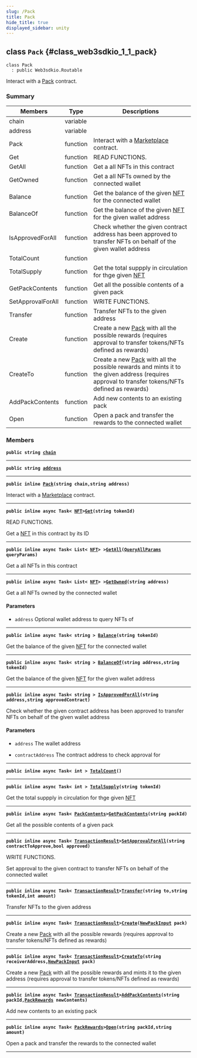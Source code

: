 ```yaml
---
slug: /Pack
title: Pack
hide_title: true
displayed_sidebar: unity
---
```


## class `Pack` {#class_web3sdkio_1_1_pack}

```
class Pack
  : public Web3sdkio.Routable
```

Interact with a [Pack](#class_web3sdkio_1_1_pack) contract.

### Summary

| Members           | Type     | Descriptions                                                                                                                                                                 |
| ----------------- | -------- | ---------------------------------------------------------------------------------------------------------------------------------------------------------------------------- |
| chain             | variable |                                                                                                                                                                              |
| address           | variable |                                                                                                                                                                              |
| Pack              | function | Interact with a [Marketplace](docs/unity/Marketplace.md#class_web3sdkio_1_1_marketplace) contract.                                                                            |
| Get               | function | READ FUNCTIONS.                                                                                                                                                              |
| GetAll            | function | Get a all NFTs in this contract                                                                                                                                              |
| GetOwned          | function | Get a all NFTs owned by the connected wallet                                                                                                                                 |
| Balance           | function | Get the balance of the given [NFT](docs/unity/NFT.md#struct_web3sdkio_1_1_n_f_t) for the connected wallet                                                                     |
| BalanceOf         | function | Get the balance of the given [NFT](docs/unity/NFT.md#struct_web3sdkio_1_1_n_f_t) for the given wallet address                                                                 |
| IsApprovedForAll  | function | Check whether the given contract address has been approved to transfer NFTs on behalf of the given wallet address                                                            |
| TotalCount        | function |                                                                                                                                                                              |
| TotalSupply       | function | Get the total suppply in circulation for thge given [NFT](docs/unity/NFT.md#struct_web3sdkio_1_1_n_f_t)                                                                       |
| GetPackContents   | function | Get all the possible contents of a given pack                                                                                                                                |
| SetApprovalForAll | function | WRITE FUNCTIONS.                                                                                                                                                             |
| Transfer          | function | Transfer NFTs to the given address                                                                                                                                           |
| Create            | function | Create a new [Pack](#class_web3sdkio_1_1_pack) with all the possible rewards (requires approval to transfer tokens/NFTs defined as rewards)                                   |
| CreateTo          | function | Create a new [Pack](#class_web3sdkio_1_1_pack) with all the possible rewards and mints it to the given address (requires approval to transfer tokens/NFTs defined as rewards) |
| AddPackContents   | function | Add new contents to an existing pack                                                                                                                                         |
| Open              | function | Open a pack and transfer the rewards to the connected wallet                                                                                                                 |

### Members

**`public string `[`chain`](#class_web3sdkio_1_1_pack_1ae65c4c6bbb9e1fc75686d4fb25274ed4)**

---

**`public string `[`address`](#class_web3sdkio_1_1_pack_1a2e01eadb1290eba35178ac00df897abc)**

---

**`public inline `[`Pack`](#class_web3sdkio_1_1_pack_1a4a0bbffb978806b89364ee73ff0c6c65)`(string chain,string address)`**

Interact with a [Marketplace](docs/unity/Marketplace.md#class_web3sdkio_1_1_marketplace) contract.

---

**`public inline async Task< `[`NFT`](docs/unity/NFT.md#struct_web3sdkio_1_1_n_f_t)`>`[`Get`](#class_web3sdkio_1_1_pack_1a2a863624446e14f14a2f66c523d0ebd2)`(string tokenId)`**

READ FUNCTIONS.

Get a [NFT](docs/unity/NFT.md#struct_web3sdkio_1_1_n_f_t) in this contract by its ID

---

**`public inline async Task< List< `[`NFT`](docs/unity/NFT.md#struct_web3sdkio_1_1_n_f_t)`> >`[`GetAll`](#class_web3sdkio_1_1_pack_1ad1534fccc43f658e5f072b433e5eb983)`(`[`QueryAllParams`](docs/unity/QueryAllParams.md#class_web3sdkio_1_1_query_all_params)` queryParams)`**

Get a all NFTs in this contract

---

**`public inline async Task< List< `[`NFT`](docs/unity/NFT.md#struct_web3sdkio_1_1_n_f_t)`> >`[`GetOwned`](#class_web3sdkio_1_1_pack_1af286b08b76146749d539ce5720f40d1a)`(string address)`**

Get a all NFTs owned by the connected wallet

#### Parameters

- `address` Optional wallet address to query NFTs of

---

**`public inline async Task< string > `[`Balance`](#class_web3sdkio_1_1_pack_1a8cbfb89ac9894be20a2eb5722756fa60)`(string tokenId)`**

Get the balance of the given [NFT](docs/unity/NFT.md#struct_web3sdkio_1_1_n_f_t) for the connected wallet

---

**`public inline async Task< string > `[`BalanceOf`](#class_web3sdkio_1_1_pack_1a29cd4f967beb3aa1a65dbddb356c0227)`(string address,string tokenId)`**

Get the balance of the given [NFT](docs/unity/NFT.md#struct_web3sdkio_1_1_n_f_t) for the given wallet address

---

**`public inline async Task< string > `[`IsApprovedForAll`](#class_web3sdkio_1_1_pack_1a7a5468373f88b07236ecd2b82867ce8d)`(string address,string approvedContract)`**

Check whether the given contract address has been approved to transfer NFTs on behalf of the given wallet address

#### Parameters

- `address` The wallet address

- `contractAddress` The contract address to check approval for

---

**`public inline async Task< int > `[`TotalCount`](#class_web3sdkio_1_1_pack_1ae92159a38fe0f63ec6fcb6668677fe19)`()`**

---

**`public inline async Task< int > `[`TotalSupply`](#class_web3sdkio_1_1_pack_1af97fd8f9326d0e41356fd07d11f84dda)`(string tokenId)`**

Get the total suppply in circulation for thge given [NFT](docs/unity/NFT.md#struct_web3sdkio_1_1_n_f_t)

---

**`public inline async Task< `[`PackContents`](docs/unity/PackContents.md#class_web3sdkio_1_1_pack_contents)`>`[`GetPackContents`](#class_web3sdkio_1_1_pack_1a346c554a0538f2d8587fd3dbda554dc0)`(string packId)`**

Get all the possible contents of a given pack

---

**`public inline async Task< `[`TransactionResult`](docs/unity/TransactionResult.md#class_web3sdkio_1_1_transaction_result)`>`[`SetApprovalForAll`](#class_web3sdkio_1_1_pack_1a36127ffffba6c6f21597d1cc862474fa)`(string contractToApprove,bool approved)`**

WRITE FUNCTIONS.

Set approval to the given contract to transfer NFTs on behalf of the connected wallet

---

**`public inline async Task< `[`TransactionResult`](docs/unity/TransactionResult.md#class_web3sdkio_1_1_transaction_result)`>`[`Transfer`](#class_web3sdkio_1_1_pack_1a6a7004baa5054dc91b80c518d4b34bed)`(string to,string tokenId,int amount)`**

Transfer NFTs to the given address

---

**`public inline async Task< `[`TransactionResult`](docs/unity/TransactionResult.md#class_web3sdkio_1_1_transaction_result)`>`[`Create`](#class_web3sdkio_1_1_pack_1a150dc435526a37047ed7323567abe2a3)`(`[`NewPackInput`](docs/unity/NewPackInput.md#class_web3sdkio_1_1_new_pack_input)` pack)`**

Create a new [Pack](#class_web3sdkio_1_1_pack) with all the possible rewards (requires approval to transfer tokens/NFTs defined as rewards)

---

**`public inline async Task< `[`TransactionResult`](docs/unity/TransactionResult.md#class_web3sdkio_1_1_transaction_result)`>`[`CreateTo`](#class_web3sdkio_1_1_pack_1a0455215677631c886070379209ead081)`(string receiverAddress,`[`NewPackInput`](docs/unity/NewPackInput.md#class_web3sdkio_1_1_new_pack_input)` pack)`**

Create a new [Pack](#class_web3sdkio_1_1_pack) with all the possible rewards and mints it to the given address (requires approval to transfer tokens/NFTs defined as rewards)

---

**`public inline async Task< `[`TransactionResult`](docs/unity/TransactionResult.md#class_web3sdkio_1_1_transaction_result)`>`[`AddPackContents`](#class_web3sdkio_1_1_pack_1acb611c382e7ce79a92826c2404b68d7e)`(string packId,`[`PackRewards`](docs/unity/PackRewards.md#struct_web3sdkio_1_1_pack_rewards)` newContents)`**

Add new contents to an existing pack

---

**`public inline async Task< `[`PackRewards`](docs/unity/PackRewards.md#struct_web3sdkio_1_1_pack_rewards)`>`[`Open`](#class_web3sdkio_1_1_pack_1a3217e8f071a06e897744421b48e0c710)`(string packId,string amount)`**

Open a pack and transfer the rewards to the connected wallet

---
